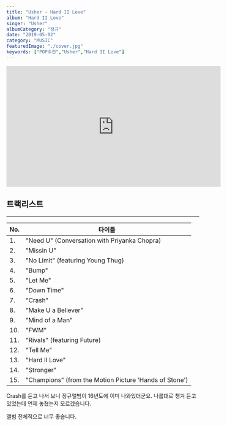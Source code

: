 ```yaml
---
title: "Usher - Hard II Love"
album: "Hard II Love"
singer: "Usher"
albumCategory: "정규"
date: "2019-05-02"
category: "MUSIC"
featuredImage: "./cover.jpg"
keywords: ["POP추천","Usher","Hard II Love"]
---
```


<iframe width="560" height="315" src="https://www.youtube.com/embed/videoseries?list=OLAK5uy_mfRiUzIAQO1Eu_S6Z6tJiySiH1ugPtHWU" frameborder="0" allow="accelerometer; autoplay; encrypted-media; gyroscope; picture-in-picture" allowfullscreen></iframe>

<br>

## 트랙리스트

- - -

| No. | 타이틀                                                 |
|-----|--------------------------------------------------------|
| 1.  | "Need U" (Conversation with Priyanka Chopra)           |
| 2.  | "Missin U"                                             |
| 3.  | "No Limit" (featuring Young Thug)                      |
| 4.  | "Bump"                                                 |
| 5.  | "Let Me"                                               |
| 6.  | "Down Time"                                            |
| 7.  | "Crash"                                                |
| 8.  | "Make U a Believer"                                    |
| 9.  | "Mind of a Man"                                        |
| 10. | "FWM"                                                  |
| 11. | "Rivals" (featuring Future)                            |
| 12. | "Tell Me"                                              |
| 13. | "Hard II Love"                                         |
| 14. | "Stronger"                                             |
| 15. | "Champions" (from the Motion Picture 'Hands of Stone') |

Crash를 듣고 나서 보니 정규앨범이 16년도에 이미 나와있더군요. 나름대로 챙겨 듣고있었는데 언제 놓쳤는지 모르겠습니다.

앨범 전체적으로 너무 좋습니다.